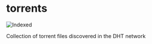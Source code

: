 torrents 
========
![Indexed](https://img.shields.io/badge/indexed-64621-blue)

Collection of torrent files discovered in the DHT network
